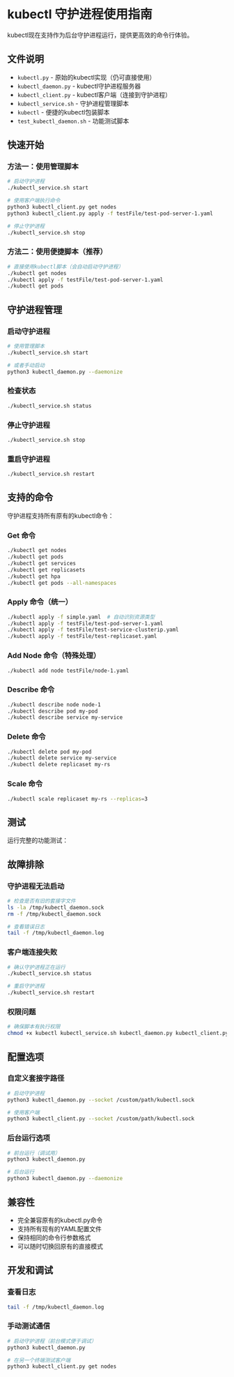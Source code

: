 # kubectl 守护进程使用指南

kubectl现在支持作为后台守护进程运行，提供更高效的命令行体验。

## 文件说明

- `kubectl.py` - 原始的kubectl实现（仍可直接使用）
- `kubectl_daemon.py` - kubectl守护进程服务器
- `kubectl_client.py` - kubectl客户端（连接到守护进程）
- `kubectl_service.sh` - 守护进程管理脚本
- `kubectl` - 便捷的kubectl包装脚本
- `test_kubectl_daemon.sh` - 功能测试脚本

## 快速开始

### 方法一：使用管理脚本

```bash
# 启动守护进程
./kubectl_service.sh start

# 使用客户端执行命令
python3 kubectl_client.py get nodes
python3 kubectl_client.py apply -f testFile/test-pod-server-1.yaml

# 停止守护进程
./kubectl_service.sh stop
```

### 方法二：使用便捷脚本（推荐）

```bash
# 直接使用kubectl脚本（会自动启动守护进程）
./kubectl get nodes
./kubectl apply -f testFile/test-pod-server-1.yaml
./kubectl get pods
```

## 守护进程管理

### 启动守护进程

```bash
# 使用管理脚本
./kubectl_service.sh start

# 或者手动启动
python3 kubectl_daemon.py --daemonize
```

### 检查状态

```bash
./kubectl_service.sh status
```

### 停止守护进程

```bash
./kubectl_service.sh stop
```

### 重启守护进程

```bash
./kubectl_service.sh restart
```

## 支持的命令

守护进程支持所有原有的kubectl命令：

### Get 命令
```bash
./kubectl get nodes
./kubectl get pods
./kubectl get services
./kubectl get replicasets
./kubectl get hpa
./kubectl get pods --all-namespaces
```

### Apply 命令（统一）
```bash
./kubectl apply -f simple.yaml  # 自动识别资源类型
./kubectl apply -f testFile/test-pod-server-1.yaml
./kubectl apply -f testFile/test-service-clusterip.yaml
./kubectl apply -f testFile/test-replicaset.yaml
```

### Add Node 命令（特殊处理）
```bash
./kubectl add node testFile/node-1.yaml
```

### Describe 命令
```bash
./kubectl describe node node-1
./kubectl describe pod my-pod
./kubectl describe service my-service
```

### Delete 命令
```bash
./kubectl delete pod my-pod
./kubectl delete service my-service
./kubectl delete replicaset my-rs
```

### Scale 命令
```bash
./kubectl scale replicaset my-rs --replicas=3
```

## 测试

运行完整的功能测试：

## 故障排除

### 守护进程无法启动
```bash
# 检查是否有旧的套接字文件
ls -la /tmp/kubectl_daemon.sock
rm -f /tmp/kubectl_daemon.sock

# 查看错误日志
tail -f /tmp/kubectl_daemon.log
```

### 客户端连接失败
```bash
# 确认守护进程正在运行
./kubectl_service.sh status

# 重启守护进程
./kubectl_service.sh restart
```

### 权限问题
```bash
# 确保脚本有执行权限
chmod +x kubectl kubectl_service.sh kubectl_daemon.py kubectl_client.py
```

## 配置选项

### 自定义套接字路径
```bash
# 启动守护进程
python3 kubectl_daemon.py --socket /custom/path/kubectl.sock

# 使用客户端
python3 kubectl_client.py --socket /custom/path/kubectl.sock
```

### 后台运行选项
```bash
# 前台运行（调试用）
python3 kubectl_daemon.py

# 后台运行
python3 kubectl_daemon.py --daemonize
```

## 兼容性

- 完全兼容原有的kubectl.py命令
- 支持所有现有的YAML配置文件
- 保持相同的命令行参数格式
- 可以随时切换回原有的直接模式

## 开发和调试

### 查看日志
```bash
tail -f /tmp/kubectl_daemon.log
```

### 手动测试通信
```bash
# 启动守护进程（前台模式便于调试）
python3 kubectl_daemon.py

# 在另一个终端测试客户端
python3 kubectl_client.py get nodes
```

